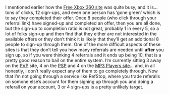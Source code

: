 I mentioned earlier how the <a href="http://xbox360s.freepay.com/?r=23139488" target="_blank" class="broken_link">Free Xbox 360 site</a> was quite busy, and it is&#8230; tons of clicks, 12 sign-ups, and even one person has &#8216;gone green&#8217; which is to say they completed their offer. Once 8 people (who click through your referral link) have signed-up and completed an offer, then you are all done, but the sign-up to completion ratio is not great, probably 1 in every 5, so a lot of folks sign-up and then find that they either are not interested in the available offers or they don&#8217;t think it is likely that they&#8217;ll get an additional 8 people to sign-up through them. One of the more difficult aspects of these sites is that they don&#8217;t tell you how many referrals are needed until **after** you sign up, so if you were thinking 4 referrals and it ends up being 10, that is a pretty good reason to bail on the entire system. I&#8217;m currently sitting 3 away on the <a href="http://www.pvps4free.com/default.aspx?r=160508" target="_blank">PVP</a> site, 4 on the <a href="http://www.psps4free.com/default.aspx?r=315551" target="_blank" class="broken_link">PSP</a> and 4 on the <a href="http://www.mp3players4free.com/default.aspx?r=206786" target="_blank" class="broken_link">MP3 Players site</a>&#8230; and, in all honestly, I don&#8217;t really expect any of them to go completely through. Now that I&#8217;m not going through a service like RefStop, where you trade referalls on somone else&#8217;s account for them signing up through you and doing a referall on your account, 3 or 4 sign-ups is a pretty unlikely target.